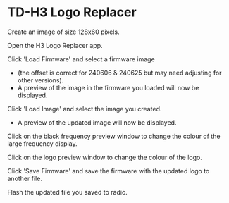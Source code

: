 # TD-H3 Logo Replacer  
  
Create an image of size 128x60 pixels.  
  
Open the H3 Logo Replacer app.  
  
Click 'Load Firmware' and select a firmware image  
- (the offset is correct for 240606 & 240625 but may need adjusting for other versions).  
- A preview of the image in the firmware you loaded will now be displayed.  
  
Click 'Load Image' and select the image you created.  
- A preview of the updated image will now be displayed.  
  
Click on the black frequency preview window to change the colour of the large frequency display.  
  
Click on the logo preview window to change the colour of the logo.  

Click 'Save Firmware' and save the firmware with the updated logo to another file.  






Flash the updated file you saved to radio.  
